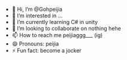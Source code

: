 - 👋 Hi, I’m @Gohpeijia
- 👀 I’m interested in ...
- 🌱 I’m currently learning C# in unity
- 💞️ I’m looking to collaborate on nothing hehe
- 📫 How to reach me peijiaggg___ (ig)
- 😄 Pronouns: peijia
- ⚡ Fun fact: become a jocker

<!---
Gohpeijia/Gohpeijia is a ✨ special ✨ repository because its `README.md` (this file) appears on your GitHub profile.
You can click the Preview link to take a look at your changes.
--->
